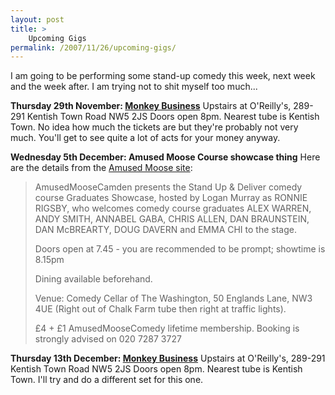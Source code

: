 ```yaml
---
layout: post
title: >
    Upcoming Gigs
permalink: /2007/11/26/upcoming-gigs/
---
```

I am going to be performing some stand-up comedy this week, next week and the week after. I am trying not to shit myself too much...

<strong>Thursday 29th November: <a target="_blank" href="http://www.monkeybusinesscomedyclub.co.uk/">Monkey Business</a></strong>
Upstairs at O'Reilly's, 289-291 Kentish Town Road NW5 2JS
Doors open 8pm. Nearest tube is Kentish Town. No idea how much the tickets are but they're probably not very much. You'll get to see quite a lot of acts for your money anyway.

<strong>Wednesday 5th December: Amused Moose Course showcase thing</strong>
Here are the details from the <a target="_blank" href="http://www.amusedmoose.com/article/whats_on.html">Amused Moose site</a>:

>AmusedMooseCamden presents the Stand Up &amp; Deliver comedy course Graduates Showcase, hosted by Logan Murray as RONNIE RIGSBY, who welcomes comedy course graduates ALEX WARREN, ANDY SMITH, ANNABEL GABA, CHRIS ALLEN, DAN BRAUNSTEIN, DAN McBREARTY, DOUG DAVERN and EMMA CHI to the stage.
>
>Doors open at 7.45 - you are recommended to be prompt; showtime is 8.15pm
>
>Dining available beforehand.
>
>Venue: Comedy Cellar of The Washington, 50 Englands Lane, NW3 4UE (Right out of Chalk Farm tube then right at traffic lights).
>
>£4 + £1 AmusedMooseComedy lifetime membership. Booking is strongly advised on 020 7287 3727

<strong>Thursday 13th December: </strong><a target="_blank" href="http://www.monkeybusinesscomedyclub.co.uk/"><strong>Monkey Business</strong></a>
Upstairs at O'Reilly's, 289-291 Kentish Town Road NW5 2JS
Doors open 8pm. Nearest tube is Kentish Town. I'll try and do a different set for this one.